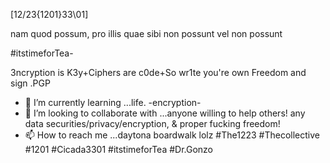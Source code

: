 [12/23{1201}33\01] 

nam quod possum, pro illis quae sibi non possunt vel non possunt
 
 #itstimeforTea-
 
  3ncryption is K3y+Ciphers are c0de+So wr1te you're own Freedom and sign .PGP 
 - 🌱 I’m currently learning ...life. -encryption-
- 💞️ I’m looking to collaborate with ...anyone willing to help others! any data securities/privacy/encryption, & proper fucking freedom! 
- 📫 How to reach me ...daytona boardwalk lolz 
 #The1223 #Thecollective #1201 #Cicada3301
#itstimeforTea #Dr.Gonzo
<!--
**graffwritter/graffwritter** is a ✨ _special_ ✨ repository because its `README.md` (this file) appears on your GitHub profile.

Here are some ideas to get you started:

- 🔭 I’m currently working on ...
- 🌱 I’m currently learning ...
- 👯 I’m looking to collaborate on ...
- 🤔 I’m looking for help with ...
- 💬 Ask me about ...
- 📫 How to reach me: ...
- 😄 Pronouns: ...
- ⚡ Fun fact: ...
-->
